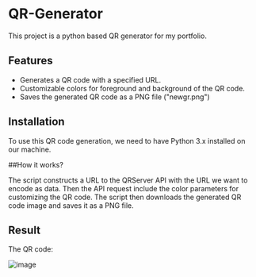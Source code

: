 # QR-Generator
This project is a python based QR generator for my portfolio.

## Features

- Generates a QR code with a specified URL.
- Customizable colors for foreground and background of the QR code.
- Saves the generated QR code as a PNG file ("newgr.png")


## Installation

To use this QR code generation, we need to have Python 3.x installed on our machine.

##How it works?

The script constructs a URL to the QRServer API with the URL we want to encode as data. Then the API request include the color parameters for customizing the QR code.
The script then downloads the generated QR code image and saves it as a PNG file.

## Result
The QR code:



![image](https://github.com/user-attachments/assets/963218f5-a22e-4cb2-8f2a-19028cc0df56)


